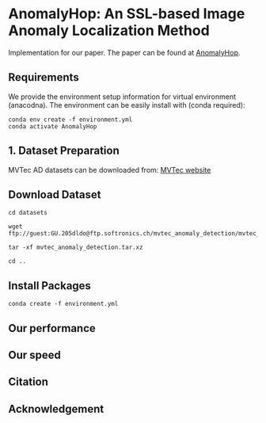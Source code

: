 # AnomalyHop: An SSL-based Image Anomaly Localization Method

Implementation for our paper. The paper can be found at [AnomalyHop](https://arxiv.org/).

## Requirements

We provide the environment setup information for virtual environment (anacodna). The environment can be easily install with (conda required):
```
conda env create -f environment.yml
conda activate AnomalyHop
```

## 1. Dataset Preparation

MVTec AD datasets can be downloaded from: [MVTec website](https://www.mvtec.com/company/research/datasets/mvtec-ad/)


## Download Dataset

```
cd datasets

wget ftp://guest:GU.205dldo@ftp.softronics.ch/mvtec_anomaly_detection/mvtec_anomaly_detection.tar.xz

tar -xf mvtec_anomaly_detection.tar.xz

cd ..

```

## Install Packages

```
conda create -f environment.yml
```

## Our performance

## Our speed


## Citation

## Acknowledgement

